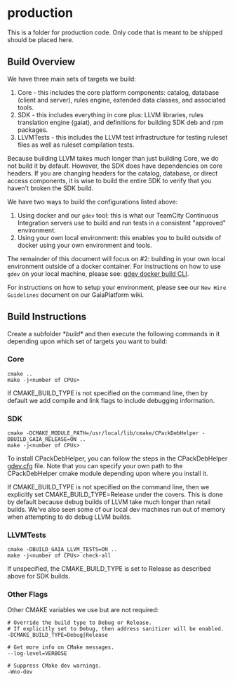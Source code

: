 # production
This is a folder for production code. Only code that is meant to be shipped should be placed here.

## Build Overview
We have three main sets of targets we build:
1. Core - this includes the core platform components:  catalog, database (client and server), rules engine, extended data classes, and associated tools.
1. SDK - this includes everything in core plus: LLVM libraries, rules translation engine (gaiat), and definitions for building SDK deb and rpm packages.
1. LLVMTests - this includes the LLVM test infrastructure for testing ruleset files as well as ruleset compilation tests.

Because building LLVM takes much longer than just building Core, we do not build it by default.  However, the SDK does have dependencies on core headers.  If you are changing headers for the catalog, database, or direct access components, it is wise to build the entire SDK to verify that you haven't broken the SDK build.

We have two ways to build the configurations listed above:
1. Using docker and our `gdev` tool: this is what our TeamCity Continuous Integration servers use to build and run tests in a consistent "approved" environment.
1. Using your own local environment:  this enables you to build outside of docker using your own environment and tools.

The remainder of this document will focus on #2:  building in your own local environment outside of a docker container.  For instructions on how to use `gdev` on your local machine, please see: [gdev docker build CLI](https://github.com/gaia-platform/GaiaPlatform/blob/master/dev_tools/gdev/README.md).

For instructions on how to setup your environment, please see our `New Hire Guidelines` document on our GaiaPlatform wiki.

## Build Instructions
Create a subfolder **build\** and then execute the following commands in it depending upon which set of targets you want to build:

### Core
```
cmake ..
make -j<number of CPUs>
```
If CMAKE_BUILD_TYPE is not specified on the command line, then by default we add compile and link flags to include debugging information.

### SDK
```
cmake -DCMAKE_MODULE_PATH=/usr/local/lib/cmake/CPackDebHelper -DBUILD_GAIA_RELEASE=ON ..
make -j<number of CPUs>
```
To install CPackDebHelper, you can follow the steps in the CPackDebHelper [gdev.cfg](https://github.com/gaia-platform/GaiaPlatform/blob/master/third_party/production/CPackDebHelper/gdev.cfg) file. Note that you can specify your own path to the CPackDebHelper cmake module depending upon where you install it.

If CMAKE_BUILD_TYPE is not specified on the command line, then we explicitly set CMAKE_BUILD_TYPE=Release under the covers. This is done by default because debug builds of LLVM take much longer than retail builds.  We've also seen some of our local dev machines run out of memory when attempting to do debug LLVM builds.

### LLVMTests
```
cmake -DBUILD_GAIA_LLVM_TESTS=ON ..
make -j<number of CPUs> check-all
```
If unspecified, the CMAKE_BUILD_TYPE is set to Release as described above for SDK builds.

### Other Flags
Other CMAKE variables we use but are not required:
```
# Override the build type to Debug or Release.
# If explicitly set to Debug, then address sanitizer will be enabled.
-DCMAKE_BUILD_TYPE=Debug|Release

# Get more info on CMake messages.
--log-level=VERBOSE

# Suppress CMake dev warnings.
-Wno-dev
```
